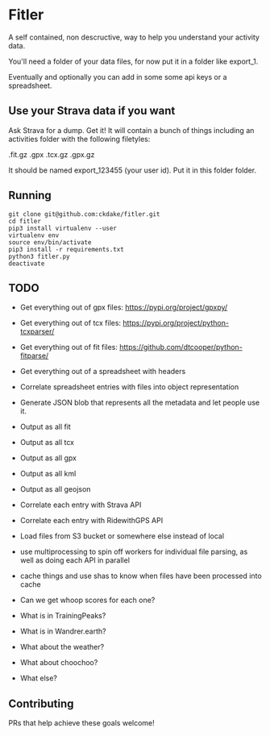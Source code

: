 # Fitler

A self contained, non descructive, way to help you understand your activity data.

You'll need a folder of your data files, for now put it in a folder like export_1.

Eventually and optionally you can add in some some api keys or a spreadsheet.

## Use your Strava data if you want

Ask Strava for a dump. Get it! It will contain a bunch of things including
an activities folder with the following filetyles:

.fit.gz
.gpx
.tcx.gz
.gpx.gz

It should be named export_123455 (your user id). Put it in this folder folder.

## Running

    git clone git@github.com:ckdake/fitler.git
    cd fitler
    pip3 install virtualenv --user
    virtualenv env
    source env/bin/activate
    pip3 install -r requirements.txt
    python3 fitler.py
    deactivate


## TODO

* Get everything out of gpx files: https://pypi.org/project/gpxpy/
* Get everything out of tcx files: https://pypi.org/project/python-tcxparser/
* Get everything out of fit files: https://github.com/dtcooper/python-fitparse/ 


* Get everything out of a spreadsheet with headers
* Correlate spreadsheet entries with files into object representation


* Generate JSON blob that represents all the metadata and let people use it.


* Output as all fit
* Output as all tcx
* Output as all gpx
* Output as all kml
* Output as all geojson


* Correlate each entry with Strava API
* Correlate each entry with RidewithGPS API


* Load files from S3 bucket or somewhere else instead of local

* use multiprocessing to spin off workers for individual file parsing, as well as doing each API in parallel
* cache things and use shas to know when files have been processed into cache


* Can we get whoop scores for each one?
* What is in TrainingPeaks?
* What is in Wandrer.earth?
* What about the weather?
* What about choochoo?
* What else?

## Contributing

PRs that help achieve these goals welcome!  
